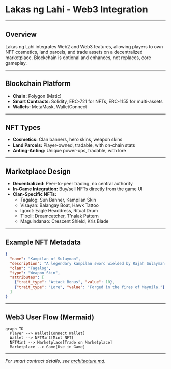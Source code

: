 # Lakas ng Lahi - Web3 Integration

---

## Overview
Lakas ng Lahi integrates Web2 and Web3 features, allowing players to own NFT cosmetics, land parcels, and trade assets on a decentralized marketplace. Blockchain is optional and enhances, not replaces, core gameplay.

---

## Blockchain Platform
- **Chain:** Polygon (Matic)
- **Smart Contracts:** Solidity, ERC-721 for NFTs, ERC-1155 for multi-assets
- **Wallets:** MetaMask, WalletConnect

---

## NFT Types
- **Cosmetics:** Clan banners, hero skins, weapon skins
- **Land Parcels:** Player-owned, tradable, with on-chain stats
- **Anting-Anting:** Unique power-ups, tradable, with lore

---

## Marketplace Design
- **Decentralized:** Peer-to-peer trading, no central authority
- **In-Game Integration:** Buy/sell NFTs directly from the game UI
- **Clan-Specific NFTs:**
    - Tagalog: Sun Banner, Kampilan Skin
    - Visayan: Balangay Boat, Hawk Tattoo
    - Igorot: Eagle Headdress, Ritual Drum
    - T'boli: Dreamcatcher, T'nalak Pattern
    - Maguindanao: Crescent Shield, Kris Blade

---

## Example NFT Metadata
```json
{
  "name": "Kampilan of Sulayman",
  "description": "A legendary kampilan sword wielded by Rajah Sulayman.",
  "clan": "Tagalog",
  "type": "Weapon Skin",
  "attributes": [
    {"trait_type": "Attack Bonus", "value": 10},
    {"trait_type": "Lore", "value": "Forged in the fires of Maynila."}
  ]
}
```

---

## Web3 User Flow (Mermaid)
```mermaid
graph TD
  Player --> Wallet[Connect Wallet]
  Wallet --> NFTMint[Mint NFT]
  NFTMint --> Marketplace[Trade on Marketplace]
  Marketplace --> Game[Use in Game]
```

---

*For smart contract details, see [architecture.md](./architecture.md).* 